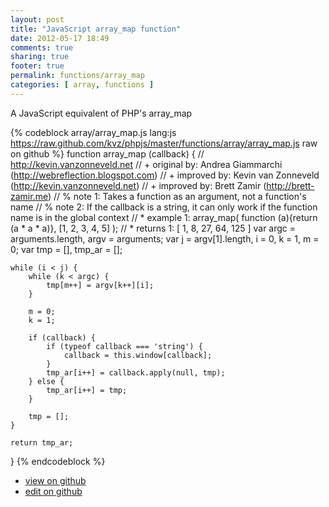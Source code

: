 ```yaml
---
layout: post
title: "JavaScript array_map function"
date: 2012-05-17 18:49
comments: true
sharing: true
footer: true
permalink: functions/array_map
categories: [ array, functions ]
---
```

A JavaScript equivalent of PHP's array_map
<!-- more -->
{% codeblock array/array_map.js lang:js https://raw.github.com/kvz/phpjs/master/functions/array/array_map.js raw on github %}
function array_map (callback) {
    // http://kevin.vanzonneveld.net
    // +   original by: Andrea Giammarchi (http://webreflection.blogspot.com)
    // +   improved by: Kevin van Zonneveld (http://kevin.vanzonneveld.net)
    // +   improved by: Brett Zamir (http://brett-zamir.me)
    // %        note 1: Takes a function as an argument, not a function's name
    // %        note 2: If the callback is a string, it can only work if the function name is in the global context
    // *     example 1: array_map( function (a){return (a * a * a)}, [1, 2, 3, 4, 5] );
    // *     returns 1: [ 1, 8, 27, 64, 125 ]
    var argc = arguments.length,
        argv = arguments;
    var j = argv[1].length,
        i = 0,
        k = 1,
        m = 0;
    var tmp = [],
        tmp_ar = [];

    while (i < j) {
        while (k < argc) {
            tmp[m++] = argv[k++][i];
        }

        m = 0;
        k = 1;

        if (callback) {
            if (typeof callback === 'string') {
                callback = this.window[callback];
            }
            tmp_ar[i++] = callback.apply(null, tmp);
        } else {
            tmp_ar[i++] = tmp;
        }

        tmp = [];
    }

    return tmp_ar;
}
{% endcodeblock %}
<ul>
 <li><a href="https://github.com/kvz/phpjs/blob/master/functions/array/array_map.js">view on github</a></li>
 <li><a href="https://github.com/kvz/phpjs/edit/master/functions/array/array_map.js">edit on github</a></li>
</ul>
